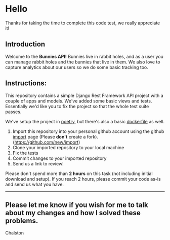 Hello
=====

Thanks for taking the time to complete this code test, we really appreciate it!

Introduction
----

Welcome to the __Bunnies API!__ Bunnies live in rabbit holes, and as a user you can manage rabbit holes and the bunnies that live in them. We also love to capture analytics about our users so we do some basic tracking too.


Instructions:
----

This repository contains a simple Django Rest Framework API project with a couple of apps and models. We've added some
basic views and tests. Essentially we'd like you to fix the project so that the whole test suite passes.

We've setup the project in [poetry](https://python-poetry.org/), but there's also a basic [dockerfile](https://www.docker.com/) as well.

1. Import this repository into your personal github account using the github [import](https://github.com/new/import) page (Please **don't** create a fork). (https://github.com/new/import)
2. Clone your imported repository to your local machine
3. Fix the tests
4. Commit changes to your imported repository
5. Send us a link to review!

Please don't spend more than __2 hours__ on this task (not including initial download and setup). If you reach 2 hours, please commit your code as-is and send us what you have.




--------------------------------------------------------------------------------------------------------------------------------------

Please let me know if you wish for me to talk about my changes and how I solved these problems.
--------------------------------------------------
Chalston 
